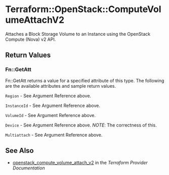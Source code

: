 # Terraform::OpenStack::ComputeVolumeAttachV2

Attaches a Block Storage Volume to an Instance using the OpenStack
Compute (Nova) v2 API.

## Return Values

### Fn::GetAtt

Fn::GetAtt returns a value for a specified attribute of this type. The following are the available attributes and sample return values.

`Region` - See Argument Reference above.

`InstanceId` - See Argument Reference above.

`VolumeId` - See Argument Reference above.

`Device` - See Argument Reference above. _NOTE_: The correctness of this.

`Multiattach` - See Argument Reference above.

## See Also

* [openstack_compute_volume_attach_v2](https://www.terraform.io/docs/providers/openstack/r/compute_volume_attach_v2.html) in the _Terraform Provider Documentation_